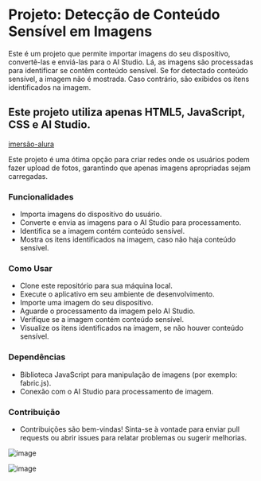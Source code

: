 # Projeto: Detecção de Conteúdo Sensível em Imagens
Este é um projeto que permite importar imagens do seu dispositivo, convertê-las e enviá-las para o AI Studio. Lá, as imagens são processadas para identificar se contêm conteúdo sensível. Se for detectado conteúdo sensível, a imagem não é mostrada. Caso contrário, são exibidos os itens identificados na imagem.

## Este projeto utiliza apenas HTML5, JavaScript, CSS e AI Studio.
[imersão-alura]([https://gkaustchr.github.io/imersao-alura/])

Este projeto é uma ótima opção para criar redes onde os usuários podem fazer upload de fotos, garantindo que apenas imagens apropriadas sejam carregadas.

### Funcionalidades
- Importa imagens do dispositivo do usuário.
- Converte e envia as imagens para o AI Studio para processamento.
- Identifica se a imagem contém conteúdo sensível.
- Mostra os itens identificados na imagem, caso não haja conteúdo sensível.

### Como Usar
- Clone este repositório para sua máquina local.
- Execute o aplicativo em seu ambiente de desenvolvimento.
- Importe uma imagem do seu dispositivo.
- Aguarde o processamento da imagem pelo AI Studio.
- Verifique se a imagem contém conteúdo sensível.
- Visualize os itens identificados na imagem, se não houver conteúdo sensível.

### Dependências
- Biblioteca JavaScript para manipulação de imagens (por exemplo: fabric.js).
- Conexão com o AI Studio para processamento de imagem.

### Contribuição
- Contribuições são bem-vindas! Sinta-se à vontade para enviar pull requests ou abrir issues para relatar problemas ou sugerir melhorias.
  
![image](https://github.com/gkaustchr/imersao-alura/assets/21264174/db6c41a5-953b-4ce7-bf85-8b90e522ba2a)

![image](https://github.com/gkaustchr/imersao-alura/assets/21264174/735cc7e7-61c6-406b-a519-48131a9ffb60)

